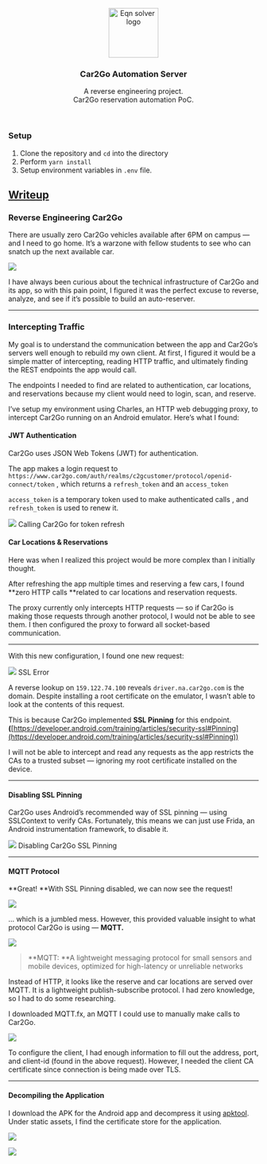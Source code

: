 

<p align="center">
    <img src="http://cl.ly/769be81b3540/car.svg" alt="Eqn solver logo" width=100 height=100>
  <h3 align="center">Car2Go Automation Server</h3>


  <p align="center">
    A reverse engineering project.
    <br>
      Car2Go reservation automation PoC.
  </p>


</p>

<br>

### Setup

1. Clone the repository and `cd` into the directory
2. Perform `yarn install`
3. Setup environment variables in `.env` file. 

## [Writeup](https://medium.com/@zhao.steven/reverse-engineering-car2go-98d5f0f78a96)

### Reverse Engineering Car2Go

There are usually zero Car2Go vehicles available after 6PM on campus — and I
need to go home. It’s a warzone with fellow students to see who can snatch up
the next available car.

![](https://cdn-images-1.medium.com/max/1600/1*5oOouDJEH6EuHWhPG6O1NQ.png)

I have always been curious about the technical infrastructure of Car2Go and its
app, so with this pain point, I figured it was the perfect excuse to reverse,
analyze, and see if it’s possible to build an auto-reserver.

*****

### Intercepting Traffic

My goal is to understand the communication between the app and Car2Go’s servers
well enough to rebuild my own client. At first, I figured it would be a simple
matter of intercepting, reading HTTP traffic, and ultimately finding the REST
endpoints the app would call.

The endpoints I needed to find are related to authentication, car locations, and
reservations because my client would need to login, scan, and reserve.

I’ve setup my environment using Charles, an HTTP web debugging proxy, to
intercept Car2Go running on an Android emulator. Here’s what I found:

#### **JWT Authentication**

Car2Go uses JSON Web Tokens (JWT) for authentication.

The app makes a login request to
`https://www.car2go.com/auth/realms/c2gcustomer/protocol/openid-connect/token` ,
which returns a `refresh_token` and an `access_token`

`access_token` is a temporary token used to make authenticated calls , and
`refresh_token` is used to renew it.

![](https://cdn-images-1.medium.com/max/1600/1*ZkDfWU6Ut6yZqJz7n7FpMw.png)
<span class="figcaption_hack">Calling Car2Go for token refresh</span>

#### Car Locations & Reservations

Here was when I realized this project would be more complex than I initially
thought.

After refreshing the app multiple times and reserving a few cars, I found **zero
HTTP calls **related to car locations and reservation requests.

The proxy currently only intercepts HTTP requests — so if Car2Go is making those
requests through another protocol, I would not be able to see them. I then
configured the proxy to forward all socket-based communication.

*****

With this new configuration, I found one new request:

![](https://cdn-images-1.medium.com/max/1600/1*ccnQBovCqqzdEoI0xkSSSA.png)
<span class="figcaption_hack">SSL Error</span>

A reverse lookup on `159.122.74.100` reveals `driver.na.car2go.com` is the
domain. Despite installing a root certificate on the emulator, I wasn’t able to
look at the contents of this request.

This is because Car2Go implemented **SSL Pinning** for this endpoint.
**(**[https://developer.android.com/training/articles/security-ssl#Pinning](https://developer.android.com/training/articles/security-ssl#Pinning))

I will not be able to intercept and read any requests as the app restricts the
CAs to a trusted subset — ignoring my root certificate installed on the device.

*****

#### Disabling SSL Pinning

Car2Go uses Android’s recommended way of SSL pinning — using SSLContext to
verify CAs. Fortunately, this means we can just use Frida, an Android
instrumentation framework, to disable it.

![](https://cdn-images-1.medium.com/max/1600/1*PBAAuVI5UJbBcOvJlnlvog.png)
<span class="figcaption_hack">Disabling Car2Go SSL Pinning</span>

*****

#### MQTT Protocol

**Great! **With SSL Pinning disabled, we can now see the request!

![](https://cdn-images-1.medium.com/max/1600/1*NBwt8wyM_eLSURWtdQYfgA.png)

… which is a jumbled mess. However, this provided valuable insight to what
protocol Car2Go is using — **MQTT.**

![](https://cdn-images-1.medium.com/max/1600/1*8Mxk78p5kuexH-bXQ4x44w.png)

> **MQTT: **A lightweight messaging protocol for small sensors and mobile devices,
> optimized for high-latency or unreliable networks

Instead of HTTP, it looks like the reserve and car locations are served over
MQTT. It is a lightweight publish-subscribe protocol. I had zero knowledge, so I
had to do some researching.

I downloaded MQTT.fx, an MQTT I could use to manually make calls to Car2Go.

![](https://cdn-images-1.medium.com/max/1600/1*aC9Rpszn5EyY9UGTZr8qlw.png)

To configure the client, I had enough information to fill out the address, port,
and client-id (found in the above request). However, I needed the client CA
certificate since connection is being made over TLS.

*****

#### Decompiling the Application

I download the APK for the Android app and decompress it using
[apktool](https://ibotpeaches.github.io/Apktool/).<br> Under static assets, I find the certificate store for the application.

![](https://cdn-images-1.medium.com/max/1600/1*Hbjij9u2V0tLy07ecPDmEA.png)


![](https://cdn-images-1.medium.com/max/1600/1*_hzdI0eWiu005CL_recRIg.png)
